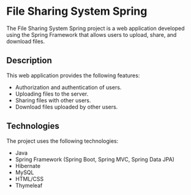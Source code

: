 # File Sharing System Spring

The File Sharing System Spring project is a web application developed using the Spring Framework that allows users to upload, share, and download files.

## Description

This web application provides the following features:
- Authorization and authentication of users.
- Uploading files to the server.
- Sharing files with other users.
- Download files uploaded by other users.

## Technologies

The project uses the following technologies:
- Java
- Spring Framework (Spring Boot, Spring MVC, Spring Data JPA)
- Hibernate
- MySQL
- HTML/CSS
- Thymeleaf

